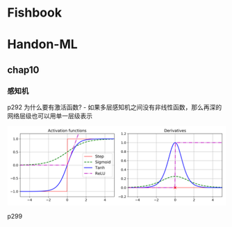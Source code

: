 # Fishbook

# Handon-ML
## chap10
### 感知机
p292 为什么要有激活函数?  - 如果多层感知机之间没有非线性函数，那么再深的网络层级也可以用单一层级表示

![](./images/activation_functions_plot.png)

p299 